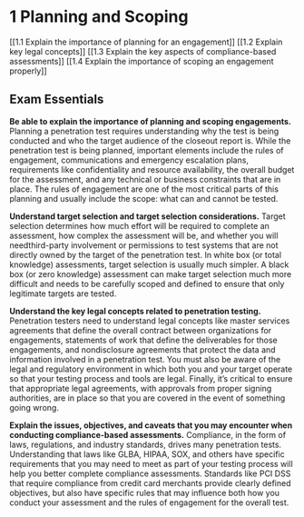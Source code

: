 # 1 Planning and Scoping
[[1.1 Explain the importance of planning for an engagement]]
[[1.2 Explain key legal concepts]]
[[1.3 Explain the key aspects of compliance-based assessments]]
[[1.4 Explain the importance of scoping an engagement properly]]


## **Exam Essentials**
**Be able to explain the importance of planning and scoping engagements.** 
Planning a penetration test requires understanding why the test is being conducted and who the target audience of the closeout report is. While the penetration test is being planned, important elements include the rules of engagement, communications and emergency escalation plans, requirements like confidentiality and resource availability, the overall budget for the assessment, and any technical or business constraints that are in place. The rules of engagement are one of the most critical parts of this planning and usually include the scope: what can and cannot be tested. 

**Understand target selection and target selection considerations.** 
Target selection determines how much effort will be required to complete an assessment, how complex the assessment will be, and whether you will needthird-party involvement or permissions to test systems that are not directly owned by the target of the penetration test. In white box (or total knowledge) assessments, target selection is usually much simpler. A black box (or zero knowledge) assessment can make target selection much more difficult and needs to be carefully scoped and defined to ensure that only legitimate targets are tested. 

**Understand the key legal concepts related to penetration testing.**
Penetration testers need to understand legal concepts like master services agreements that define the overall contract between organizations for engagements, statements of work that define the deliverables for those engagements, and nondisclosure agreements that protect the data and information involved in a penetration test. You must also be aware of the legal and regulatory environment in which both you and your target operate so that your testing process and tools are legal. Finally, it’s critical to ensure that appropriate legal agreements, with approvals from proper signing authorities, are in place so that you are covered in the event of something going wrong.

**Explain the issues, objectives, and caveats that you may encounter when conducting compliance-based assessments.** 
Compliance, in the form of laws, regulations, and industry standards, drives many penetration tests. Understanding that laws like GLBA, HIPAA, SOX, and others have specific requirements that you may need to meet as part of your testing process will help you better complete compliance assessments. Standards like PCI DSS that require compliance from credit card merchants provide clearly defined objectives, but also have specific rules that may influence both how you conduct your assessment and the rules of engagement for the overall test.